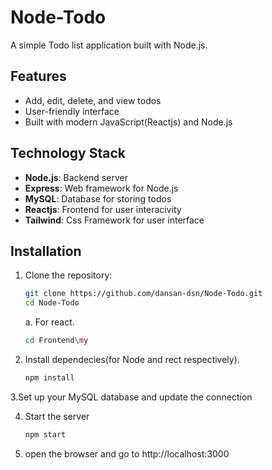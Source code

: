 # Node-Todo

A simple Todo list application built with Node.js.

## Features

- Add, edit, delete, and view todos
- User-friendly interface
- Built with modern JavaScript(Reactjs) and Node.js

## Technology Stack

- **Node.js**: Backend server
- **Express**: Web framework for Node.js
- **MySQL**: Database for storing todos
- **Reactjs**: Frontend for user interacivity
- **Tailwind**: Css Framework for user interface

## Installation

1. Clone the repository:
   ```bash
   git clone https://github.com/dansan-dsn/Node-Todo.git
   cd Node-Todo
   ```
   a. For react.
   ```bash
   cd Frontend\my

3. Install dependecies(for Node and rect respectively).
   ````bash
   npm install

3.Set up your MySQL database and update the connection

4. Start the server
    ```bash
    npm start

5. open the browser and go to
    http://localhost:3000
